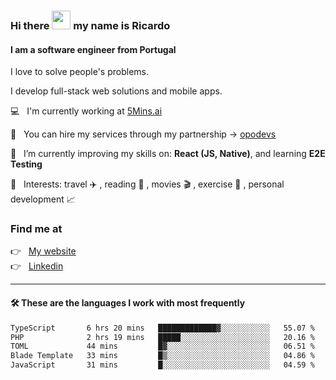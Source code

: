 ### Hi there <img src="https://raw.githubusercontent.com/iampavangandhi/iampavangandhi/master/gifs/Hi.gif" width="30"> my name is Ricardo
#### I am a software engineer from Portugal
I love to solve people's problems.

I develop full-stack web solutions and mobile apps.

💻  &nbsp; I'm currently working at <a href="https://5mins.ai/">5Mins.ai</a>

💼  &nbsp; You can hire my services through my partnership -> <a href="https://github.com/opodevs">opodevs</a>

🌱 &nbsp; I’m currently improving my skills on: **React (JS, Native)**, and learning **E2E Testing**

💙 &nbsp; Interests: travel ✈️ , reading 📖 , movies 🎬 , exercise 🏃 , personal development 📈

### Find me at

<p align="left">
  👉  &nbsp;
  <a href="https://ricardopbarbosa.com" target="_blank">
    My website
  </a>
  <br/>
  👉 &nbsp;
  <a href="https://www.linkedin.com/in/ricardopbarbosa" target="_blank">
    Linkedin
  </a>
</p>

<hr />

#### 🛠 These are the languages I work with most frequently
<!--START_SECTION:waka-->

```txt
TypeScript       6 hrs 20 mins   █████████████▓░░░░░░░░░░░   55.07 %
PHP              2 hrs 19 mins   █████░░░░░░░░░░░░░░░░░░░░   20.16 %
TOML             44 mins         █▓░░░░░░░░░░░░░░░░░░░░░░░   06.51 %
Blade Template   33 mins         █▒░░░░░░░░░░░░░░░░░░░░░░░   04.86 %
JavaScript       31 mins         █░░░░░░░░░░░░░░░░░░░░░░░░   04.59 %
```

<!--END_SECTION:waka-->
